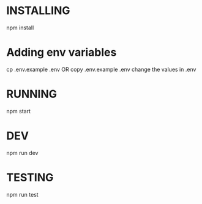 # INSTALLING
npm install
# Adding env variables
cp .env.example .env 
OR
copy .env.example .env
change the values in .env
# RUNNING
npm start
# DEV
npm run dev
# TESTING
npm run test
